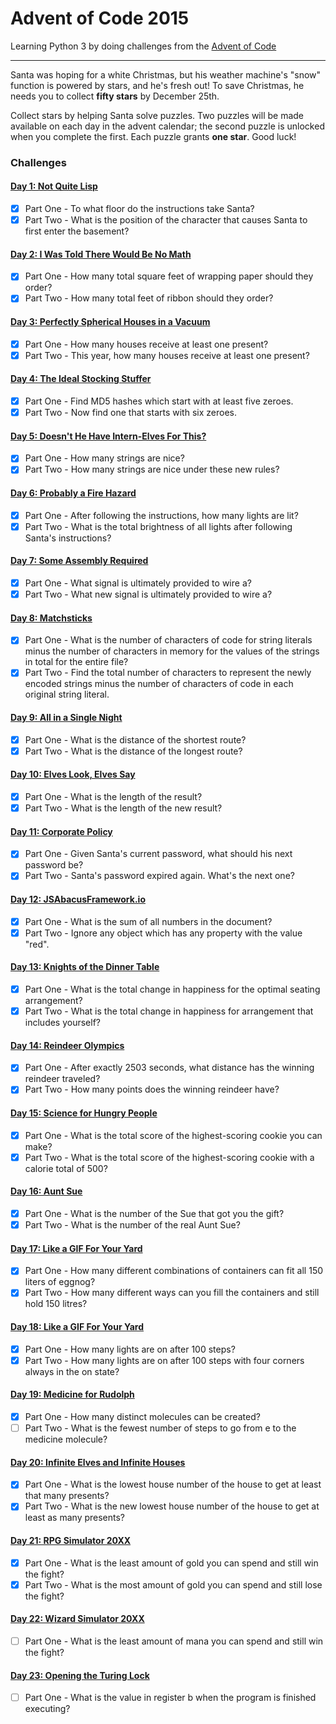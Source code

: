 # Advent of Code 2015

Learning Python 3 by doing challenges from the [Advent of Code](http://adventofcode.com/2015)

---

Santa was hoping for a white Christmas, but his weather machine's "snow" function is powered by
stars, and he's fresh out! To save Christmas, he needs you to collect **fifty stars**
by December 25th.

Collect stars by helping Santa solve puzzles. Two puzzles will be made available on each day in
the advent calendar; the second puzzle is unlocked when you complete the first. Each puzzle grants
**one star**. Good luck!

### Challenges
#### [Day 1: Not Quite Lisp](src/day_01)
- [x] Part One - To what floor do the instructions take Santa?
- [x] Part Two - What is the position of the character that causes Santa to first enter the basement?

#### [Day 2: I Was Told There Would Be No Math](src/day_02)
- [x] Part One - How many total square feet of wrapping paper should they order?
- [x] Part Two - How many total feet of ribbon should they order?

#### [Day 3: Perfectly Spherical Houses in a Vacuum](src/day_03)
- [x] Part One - How many houses receive at least one present?
- [x] Part Two - This year, how many houses receive at least one present?

#### [Day 4: The Ideal Stocking Stuffer](src/day_04)
- [x] Part One - Find MD5 hashes which start with at least five zeroes.
- [x] Part Two - Now find one that starts with six zeroes.

#### [Day 5: Doesn't He Have Intern-Elves For This?](src/day_05)
- [x] Part One - How many strings are nice?
- [x] Part Two - How many strings are nice under these new rules?

#### [Day 6: Probably a Fire Hazard](src/day_06)
- [x] Part One - After following the instructions, how many lights are lit?
- [x] Part Two - What is the total brightness of all lights after following Santa's instructions?

#### [Day 7: Some Assembly Required](src/day_07)
- [x] Part One - What signal is ultimately provided to wire a?
- [x] Part Two - What new signal is ultimately provided to wire a?

#### [Day 8: Matchsticks](src/day_08)
- [x] Part One - What is the number of characters of code for string literals minus the number
    of characters in memory for the values of the strings in total for the entire file?
- [x] Part Two - Find the total number of characters to represent the newly encoded strings minus
    the number of characters of code in each original string literal.

#### [Day 9: All in a Single Night](src/day_09)
- [x] Part One - What is the distance of the shortest route?
- [x] Part Two - What is the distance of the longest route?

#### [Day 10: Elves Look, Elves Say](src/day_10)
- [x] Part One - What is the length of the result?
- [x] Part Two - What is the length of the new result?

#### [Day 11: Corporate Policy](src/day_11)
- [x] Part One - Given Santa's current password, what should his next password be?
- [x] Part Two - Santa's password expired again. What's the next one?

#### [Day 12: JSAbacusFramework.io](src/day_12)
- [x] Part One - What is the sum of all numbers in the document?
- [x] Part Two - Ignore any object which has any property with the value "red".

#### [Day 13: Knights of the Dinner Table](src/day_13)
- [x] Part One - What is the total change in happiness for the optimal seating arrangement?
- [x] Part Two - What is the total change in happiness for arrangement that includes yourself?

#### [Day 14: Reindeer Olympics](src/day_14)
- [x] Part One - After exactly 2503 seconds, what distance has the winning reindeer traveled?
- [x] Part Two - How many points does the winning reindeer have?

#### [Day 15: Science for Hungry People](src/day_15)
- [x] Part One - What is the total score of the highest-scoring cookie you can make?
- [x] Part Two - What is the total score of the highest-scoring cookie with a calorie total of 500?

#### [Day 16: Aunt Sue](src/day_16)
- [x] Part One - What is the number of the Sue that got you the gift?
- [x] Part Two - What is the number of the real Aunt Sue?

#### [Day 17: Like a GIF For Your Yard](src/day_18)
- [x] Part One - How many different combinations of containers can fit all 150 liters of eggnog?
- [x] Part Two - How many different ways can you fill the containers and still hold 150 litres?

#### [Day 18: Like a GIF For Your Yard](src/day_18)
- [x] Part One - How many lights are on after 100 steps?
- [x] Part Two - How many lights are on after 100 steps with four corners always in the on state?

#### [Day 19: Medicine for Rudolph](src/day_19)
- [x] Part One - How many distinct molecules can be created?
- [ ] Part Two - What is the fewest number of steps to go from e to the medicine molecule?

#### [Day 20: Infinite Elves and Infinite Houses](src/day_20)
- [x] Part One - What is the lowest house number of the house to get at least that many presents?
- [x] Part Two - What is the new lowest house number of the house to get at least as many presents?

#### [Day 21: RPG Simulator 20XX](src/day_21)
- [x] Part One - What is the least amount of gold you can spend and still win the fight?
- [x] Part Two - What is the most amount of gold you can spend and still lose the fight?

#### [Day 22: Wizard Simulator 20XX](src/day_22)
- [ ] Part One - What is the least amount of mana you can spend and still win the fight?

#### [Day 23: Opening the Turing Lock](src/day_23)
- [ ] Part One - What is the value in register b when the program is finished executing?
